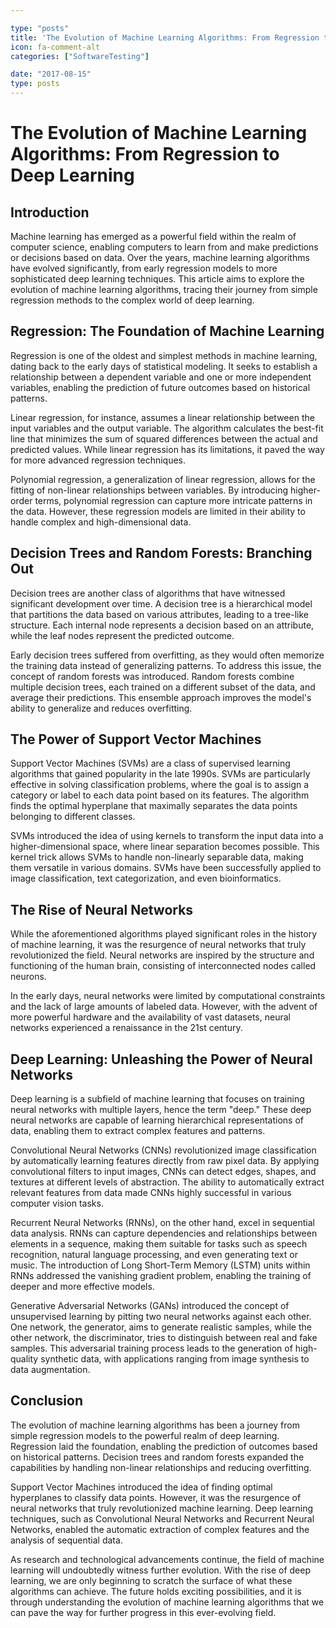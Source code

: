 ```yaml
---

type: "posts"
title: 'The Evolution of Machine Learning Algorithms: From Regression to Deep Learning'
icon: fa-comment-alt
categories: ["SoftwareTesting"]

date: "2017-08-15"
type: posts
---
```





# The Evolution of Machine Learning Algorithms: From Regression to Deep Learning

## Introduction

Machine learning has emerged as a powerful field within the realm of computer science, enabling computers to learn from and make predictions or decisions based on data. Over the years, machine learning algorithms have evolved significantly, from early regression models to more sophisticated deep learning techniques. This article aims to explore the evolution of machine learning algorithms, tracing their journey from simple regression methods to the complex world of deep learning.

## Regression: The Foundation of Machine Learning

Regression is one of the oldest and simplest methods in machine learning, dating back to the early days of statistical modeling. It seeks to establish a relationship between a dependent variable and one or more independent variables, enabling the prediction of future outcomes based on historical patterns.

Linear regression, for instance, assumes a linear relationship between the input variables and the output variable. The algorithm calculates the best-fit line that minimizes the sum of squared differences between the actual and predicted values. While linear regression has its limitations, it paved the way for more advanced regression techniques.

Polynomial regression, a generalization of linear regression, allows for the fitting of non-linear relationships between variables. By introducing higher-order terms, polynomial regression can capture more intricate patterns in the data. However, these regression models are limited in their ability to handle complex and high-dimensional data.

## Decision Trees and Random Forests: Branching Out

Decision trees are another class of algorithms that have witnessed significant development over time. A decision tree is a hierarchical model that partitions the data based on various attributes, leading to a tree-like structure. Each internal node represents a decision based on an attribute, while the leaf nodes represent the predicted outcome.

Early decision trees suffered from overfitting, as they would often memorize the training data instead of generalizing patterns. To address this issue, the concept of random forests was introduced. Random forests combine multiple decision trees, each trained on a different subset of the data, and average their predictions. This ensemble approach improves the model's ability to generalize and reduces overfitting.

## The Power of Support Vector Machines

Support Vector Machines (SVMs) are a class of supervised learning algorithms that gained popularity in the late 1990s. SVMs are particularly effective in solving classification problems, where the goal is to assign a category or label to each data point based on its features. The algorithm finds the optimal hyperplane that maximally separates the data points belonging to different classes.

SVMs introduced the idea of using kernels to transform the input data into a higher-dimensional space, where linear separation becomes possible. This kernel trick allows SVMs to handle non-linearly separable data, making them versatile in various domains. SVMs have been successfully applied to image classification, text categorization, and even bioinformatics.

## The Rise of Neural Networks

While the aforementioned algorithms played significant roles in the history of machine learning, it was the resurgence of neural networks that truly revolutionized the field. Neural networks are inspired by the structure and functioning of the human brain, consisting of interconnected nodes called neurons.

In the early days, neural networks were limited by computational constraints and the lack of large amounts of labeled data. However, with the advent of more powerful hardware and the availability of vast datasets, neural networks experienced a renaissance in the 21st century.

## Deep Learning: Unleashing the Power of Neural Networks

Deep learning is a subfield of machine learning that focuses on training neural networks with multiple layers, hence the term "deep." These deep neural networks are capable of learning hierarchical representations of data, enabling them to extract complex features and patterns.

Convolutional Neural Networks (CNNs) revolutionized image classification by automatically learning features directly from raw pixel data. By applying convolutional filters to input images, CNNs can detect edges, shapes, and textures at different levels of abstraction. The ability to automatically extract relevant features from data made CNNs highly successful in various computer vision tasks.

Recurrent Neural Networks (RNNs), on the other hand, excel in sequential data analysis. RNNs can capture dependencies and relationships between elements in a sequence, making them suitable for tasks such as speech recognition, natural language processing, and even generating text or music. The introduction of Long Short-Term Memory (LSTM) units within RNNs addressed the vanishing gradient problem, enabling the training of deeper and more effective models.

Generative Adversarial Networks (GANs) introduced the concept of unsupervised learning by pitting two neural networks against each other. One network, the generator, aims to generate realistic samples, while the other network, the discriminator, tries to distinguish between real and fake samples. This adversarial training process leads to the generation of high-quality synthetic data, with applications ranging from image synthesis to data augmentation.

## Conclusion

The evolution of machine learning algorithms has been a journey from simple regression models to the powerful realm of deep learning. Regression laid the foundation, enabling the prediction of outcomes based on historical patterns. Decision trees and random forests expanded the capabilities by handling non-linear relationships and reducing overfitting.

Support Vector Machines introduced the idea of finding optimal hyperplanes to classify data points. However, it was the resurgence of neural networks that truly revolutionized machine learning. Deep learning techniques, such as Convolutional Neural Networks and Recurrent Neural Networks, enabled the automatic extraction of complex features and the analysis of sequential data.

As research and technological advancements continue, the field of machine learning will undoubtedly witness further evolution. With the rise of deep learning, we are only beginning to scratch the surface of what these algorithms can achieve. The future holds exciting possibilities, and it is through understanding the evolution of machine learning algorithms that we can pave the way for further progress in this ever-evolving field.